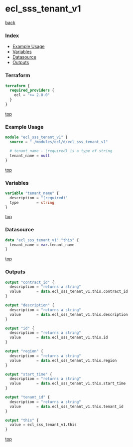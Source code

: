 # ecl_sss_tenant_v1

[back](../ecl.md)

### Index

- [Example Usage](#example-usage)
- [Variables](#variables)
- [Datasource](#datasource)
- [Outputs](#outputs)

### Terraform

```terraform
terraform {
  required_providers {
    ecl = ">= 2.0.0"
  }
}
```

[top](#index)

### Example Usage

```terraform
module "ecl_sss_tenant_v1" {
  source = "./modules/ecl/d/ecl_sss_tenant_v1"

  # tenant_name - (required) is a type of string
  tenant_name = null
}
```

[top](#index)

### Variables

```terraform
variable "tenant_name" {
  description = "(required)"
  type        = string
}
```

[top](#index)

### Datasource

```terraform
data "ecl_sss_tenant_v1" "this" {
  tenant_name = var.tenant_name
}
```

[top](#index)

### Outputs

```terraform
output "contract_id" {
  description = "returns a string"
  value       = data.ecl_sss_tenant_v1.this.contract_id
}

output "description" {
  description = "returns a string"
  value       = data.ecl_sss_tenant_v1.this.description
}

output "id" {
  description = "returns a string"
  value       = data.ecl_sss_tenant_v1.this.id
}

output "region" {
  description = "returns a string"
  value       = data.ecl_sss_tenant_v1.this.region
}

output "start_time" {
  description = "returns a string"
  value       = data.ecl_sss_tenant_v1.this.start_time
}

output "tenant_id" {
  description = "returns a string"
  value       = data.ecl_sss_tenant_v1.this.tenant_id
}

output "this" {
  value = ecl_sss_tenant_v1.this
}
```

[top](#index)